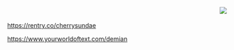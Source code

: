 [<img align="right" src="https://cdn.discordapp.com/attachments/1020800086265057300/1132574160476975246/F1BSS3FWwAcoDEU_2.png">](https://twitter.com/emnide/status/1679933599292768268/photo/1)
ㅤ
ㅤ
ㅤ
ㅤ

https://rentry.co/cherrysundae

https://www.yourworldoftext.com/demian
